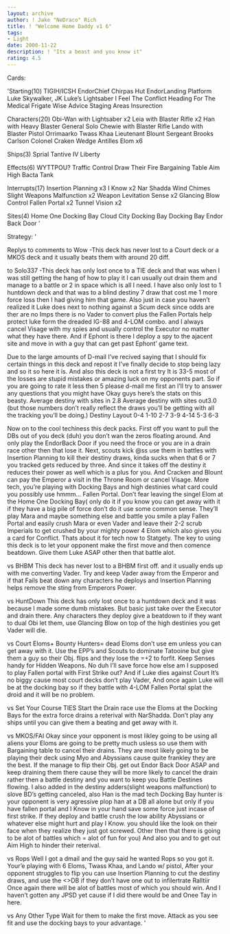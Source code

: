 ```yaml
---
layout: archive
author: ! Jake "NeDraco" Rich
title: ! "Welcome Home Daddy v1 6"
tags:
- Light
date: 2000-11-22
description: ! "Its a beast and you know it"
rating: 4.5
---
```

Cards: 

'Starting(10)
TIGIH/ICSH
EndorChief Chirpas Hut
EndorLanding Platform
Luke Skywalker, JK
Luke’s Lightsaber
I Feel The Conflict
Heading For The Medical Frigate
Wise Advice
Staging Areas
Insurection

Characters(20)
Obi-Wan with Lightsaber x2
Leia with Blaster Rifle x2
Han with Heavy Blaster
General Solo
Chewie with Blaster Rifle
Lando with Blaster Pistol
Orrimaarko
Twass Khaa
Lieutenant Blount
Sergeant Brooks Carlson
Colonel Craken
Wedge Antilles
Elom x6

Ships(3)
Sprial
Tantive IV
Liberty

Effects(6)
WYTTPOU?
Traffic Control
Draw Their Fire
Bargaining Table
Aim High
Bacta Tank

Interrupts(17)
Insertion Planning x3
I Know x2
Nar Shadda Wind Chimes
Slight Weapons Malfunction x2
Weapon Levitation
Sense x2
Glancing Blow
Control
Fallen Portal x2
Tunnel Vision x2

Sites(4)
Home One Docking Bay
Cloud City Docking Bay
 Docking Bay
Endor Back Door
'

Strategy: '

Replys to comments
to Wow
-This deck has never lost to a Court deck or a MKOS deck and it usually beats them with around 20 diff.

to Solo337
-This deck has only lost once to a TIE deck and that was when I was still getting the hang of how to play it I can usually out drain them and manage to a battle or 2 in space which is all I need. I have also only lost to 1 huntdown deck and that was to a blind destiny 7 draw that cost me 1 more force loss then I had giving him that game. Also just in case you haven’t realized it Luke does next to nothing against a Scum deck since odds are ther are no Imps there is no Vader to convert plus the Fallen Portals help protect luke form the dreaded IG-88 and 4-LOM combo. and I always cancel Visage with my spies and usually control the Executor no matter what they have there. And if  Ephont is there I deploy a spy to the ajacent site and move in with a guy that can get past Ephont’ game text.


Due to the large amounts of D-mail I’ve recived saying that I should fix certain things in this deck and repost it I’ve finally decide to stop being lazy and so it so here it is.
And also this deck is not a first try It is 33-5 most of the losses are stupid mistakes or amazing luck on my opponents part. So if you are going to rate it less then 5 please d-mail me first an I’ll try to answer any questions that you might have
Okay guys here’s the stats on this beasty.
Average destiny with sites in 2.8
Average destiny with sites out3.0
(but those numbers don’t really reflect the draws you’ll be getting with all the tracking you’ll be doing.)
Destiny Layout
0-4
1-10
2-7
3-9
4-14
5-3
6-3

Now on to the cool techiness this deck packs.
First off you want to pull the DBs out of you deck (duh) you don’t wan the zeros floating around. And only play the EndorBack Door if you need the froce or you are in a drain race other then that lose it.
Next, scouts kick @ss use them in battles with Insertion Planning to kill their destiny draws, kinda sucks when that 6 or 7 you tracked gets reduced by three. And since it takes off the destiny it reduces their power as well which is a plus for you. And Cracken and Blount can pay the Emperor a visit in the Throne Room or cancel Visage.
More tech, you’re playing with Docking Bays and high destinies what card could you possibly use hmmm... Fallen Portal. Don’t fear leaving the singel Elom at the Home One Docking Bay( only do it if you know you can get away with it if they have a big pile of force don’t do it	use some common sense. They’ll play Mara and maybe something else and battle you smile a play Fallen Portal and easily crush Mara or even Vader and leave their 2-2 scrub Imperials to get crushed by your mighty power 4 Elom which also gives you a card for Conflict.
Thats about it for tech now to Statgety.
The key to using this deck is to let your opponent make the first move and then comence beatdown. Give them Luke ASAP other then that battle alot.

vs BHBM
This deck has never lost to a BHBM first off. and it usually ends up with me converting Vader. Try and keep Vader away from the Emperor and if that Fails beat down any characters he deploys and Insertion Planning helps remove the sting from Emperors Power.

vs HuntDown
This deck has only lost once to a huntdown deck and it was because I made some dumb mistakes. But basic just take over the Executor and drain there. Any characters they deploy give a beatdown to if they want to dual Obi let them, use Glancing Blow on top of the high destinies you get Vader will die.

vs Court
Eloms+ Bounty Hunters= dead Eloms don’t use em unless you can get away with it. Use the EPP’s and Scouts to dominate Tatooine but give them a guy so their Obj. flips and they lose the =+2 to forfit. Keep Senses handy for Hidden Weapons. No duh I’ll save force how else am I supposed to play Fallen portal with First Strike out? And if Luke dies against Court It’s no biggy cause most court decks don’t play Vader, And once again Luke will be at the docking bay so if they battle with 4-LOM Fallen Portal splat the droid and it will be no problem.

vs Set Your Course TIES
Start the Drain race use the Eloms at the Docking Bays for the extra force drains a reterival with NarShadda. Don’t play any ships until you can give them a beating and get away with it.

vs MKOS/FAI
Okay since your opponent is most likley going to be using all aliens your Eloms are going to be pretty much usless so use them with Bargaining table to cancel their drains. They are most likely going to be playing their deck using Myo and Abyssians cause quite frankley they are the best.  If the manage to flip their Obj. get out Endor Back Door ASAP and keep draining them there cause they will be more likely to cancel the drain rather then a battle destiny and you want to keep you Battle Destines flowing. I also added in the destiny adders(slight weapons malfunction) to slove BD’s getting canceled, also Han is the mad tech Docking Bay hunter is your opponent is very agressive plop han at a DB all alone but only if you have fallen portal and I Know in your hand save some force just incase of first strike. If they deploy and battle crush the low ability Abyssians or whatever else might hurt and play I Know. you should like the look on their face when they realize they just got screwed. Other then that there is going to be alot of battles which = alot of fun for you) And also you and to get out Aim High to hinder their reterival.

vs Rops
Well I got a dmail and the guy said he wanted Rops so you got it. Your’e playing with 6 Eloms, Twass Khaa, and Lando w/ pistol, After your opponent struggles to flip you can use Insertion Planning to cut the destiny draws, and use the <>DB if they don’t have one out to infilertrate Ralltiir  Once again there will be alot of battles most of which you should win. And I haven’t gotten any JPSD yet cause if I did there would be and Onee Tay in here.

vs Any Other Type
Wait for them to make the first move. Attack as you see fit and use the docking bays to your advantage.
'